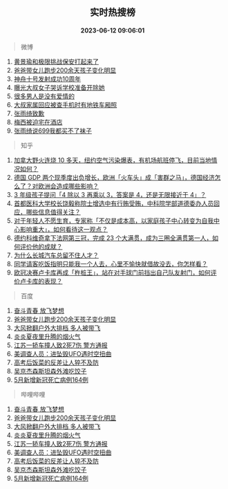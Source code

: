 <div align="center"><h2>实时热搜榜</h2><h4>2023-06-12 09:06:01</h4></div>

> 微博  

1. [黄景瑜和极限挑战保安打起来了](https://s.weibo.com/weibo?q=%23%E9%BB%84%E6%99%AF%E7%91%9C%E5%92%8C%E6%9E%81%E9%99%90%E6%8C%91%E6%88%98%E4%BF%9D%E5%AE%89%E6%89%93%E8%B5%B7%E6%9D%A5%E4%BA%86%23&t=31&band_rank=1&Refer=top)<br />
2. [爸爸带女儿跑步200余天孩子变化明显](https://s.weibo.com/weibo?q=%23%E7%88%B8%E7%88%B8%E5%B8%A6%E5%A5%B3%E5%84%BF%E8%B7%91%E6%AD%A5200%E4%BD%99%E5%A4%A9%E5%AD%A9%E5%AD%90%E5%8F%98%E5%8C%96%E6%98%8E%E6%98%BE%23&t=31&band_rank=2&Refer=top)<br />
3. [神舟十号发射成功10周年](https://s.weibo.com/weibo?q=%23%E7%A5%9E%E8%88%9F%E5%8D%81%E5%8F%B7%E5%8F%91%E5%B0%84%E6%88%90%E5%8A%9F10%E5%91%A8%E5%B9%B4%23&t=31&band_rank=3&Refer=top)<br />
4. [曝光大叔女子哭诉学校准备开除她](https://s.weibo.com/weibo?q=%23%E6%9B%9D%E5%85%89%E5%A4%A7%E5%8F%94%E5%A5%B3%E5%AD%90%E5%93%AD%E8%AF%89%E5%AD%A6%E6%A0%A1%E5%87%86%E5%A4%87%E5%BC%80%E9%99%A4%E5%A5%B9%23&t=31&band_rank=4&Refer=top)<br />
5. [很多男人是没有爱情的](https://s.weibo.com/weibo?q=%E5%BE%88%E5%A4%9A%E7%94%B7%E4%BA%BA%E6%98%AF%E6%B2%A1%E6%9C%89%E7%88%B1%E6%83%85%E7%9A%84&t=31&band_rank=5&Refer=top)<br />
6. [大叔家属回应被查手机时有地铁车厢照](https://s.weibo.com/weibo?q=%23%E5%A4%A7%E5%8F%94%E5%AE%B6%E5%B1%9E%E5%9B%9E%E5%BA%94%E8%A2%AB%E6%9F%A5%E6%89%8B%E6%9C%BA%E6%97%B6%E6%9C%89%E5%9C%B0%E9%93%81%E8%BD%A6%E5%8E%A2%E7%85%A7%23&t=31&band_rank=6&Refer=top)<br />
7. [张雨绮致歉](https://s.weibo.com/weibo?q=%E5%BC%A0%E9%9B%A8%E7%BB%AE%E8%87%B4%E6%AD%89&t=31&band_rank=7&Refer=top)<br />
8. [梅西被迫宅在酒店](https://s.weibo.com/weibo?q=%23%E6%A2%85%E8%A5%BF%E8%A2%AB%E8%BF%AB%E5%AE%85%E5%9C%A8%E9%85%92%E5%BA%97%23&t=31&band_rank=8&Refer=top)<br />
9. [张雨绮说699我都买不了袜子](https://s.weibo.com/weibo?q=%23%E5%BC%A0%E9%9B%A8%E7%BB%AE%E8%AF%B4699%E6%88%91%E9%83%BD%E4%B9%B0%E4%B8%8D%E4%BA%86%E8%A2%9C%E5%AD%90%23&t=31&band_rank=9&Refer=top)<br />

> 知乎  

1. [加拿大野火连烧 10 多天，纽约空气污染爆表，有机场航班停飞，目前当地情况如何？](https://www.zhihu.com/question/605435138)<br />
2. [德国 GDP 两个现季度出负增长，欧洲「火车头」成「害群之马」，德国经济怎么了？对欧洲会造成哪些影响？](https://www.zhihu.com/question/605491276)<br />
3. [3 年级孩子提问「4 除以 3 再乘以 3，答案是 4，还是无限接近于 4」？](https://www.zhihu.com/question/597086933)<br />
4. [首都医科大学校长饶毅称院士增选中有行贿受贿，中科院学部道德委办人员回应，哪些信息值得关注？](https://www.zhihu.com/question/606031181)<br />
5. [对于年轻人不愿生育，专家称「不仅是成本高，以家庭孩子中心转变为自我中心影响重大」，如何看待这一观点？](https://www.zhihu.com/question/606014215)<br />
6. [德约科维奇拿下法网第三冠，完成 23 个大满贯，成为三圈全满贯第一人，如何评价他的成就？](https://www.zhihu.com/question/606084539)<br />
7. [为什么长城汽车总留不住人才？](https://www.zhihu.com/question/605645113)<br />
8. [同学请客吃饭指明只能我一个人去，心里不愉快就借故没去，你怎样看？](https://www.zhihu.com/question/486695185)<br />
9. [欧冠决赛卢卡库再成「杵桩王」，站在对手球门前挡出自己队友射门，如何评价卢卡库的表现？](https://www.zhihu.com/question/605976375)<br />

> 百度  

1. [奋斗青春 放飞梦想](https://www.baidu.com/s?wd=%E5%A5%8B%E6%96%97%E9%9D%92%E6%98%A5+%E6%94%BE%E9%A3%9E%E6%A2%A6%E6%83%B3&sa=fyb_news&rsv_dl=fyb_news)<br />
2. [爸爸带女儿跑步200余天孩子变化明显](https://www.baidu.com/s?wd=%E7%88%B8%E7%88%B8%E5%B8%A6%E5%A5%B3%E5%84%BF%E8%B7%91%E6%AD%A5200%E4%BD%99%E5%A4%A9%E5%AD%A9%E5%AD%90%E5%8F%98%E5%8C%96%E6%98%8E%E6%98%BE&sa=fyb_news&rsv_dl=fyb_news)<br />
3. [大风掀翻户外大排档 多人被带飞](https://www.baidu.com/s?wd=%E5%A4%A7%E9%A3%8E%E6%8E%80%E7%BF%BB%E6%88%B7%E5%A4%96%E5%A4%A7%E6%8E%92%E6%A1%A3+%E5%A4%9A%E4%BA%BA%E8%A2%AB%E5%B8%A6%E9%A3%9E&sa=fyb_news&rsv_dl=fyb_news)<br />
4. [炎炎夏夜里升腾的烟火气](https://www.baidu.com/s?wd=%E7%82%8E%E7%82%8E%E5%A4%8F%E5%A4%9C%E9%87%8C%E5%8D%87%E8%85%BE%E7%9A%84%E7%83%9F%E7%81%AB%E6%B0%94&sa=fyb_news&rsv_dl=fyb_news)<br />
5. [江苏一轿车撞人致2死7伤 警方通报](https://www.baidu.com/s?wd=%E6%B1%9F%E8%8B%8F%E4%B8%80%E8%BD%BF%E8%BD%A6%E6%92%9E%E4%BA%BA%E8%87%B42%E6%AD%BB7%E4%BC%A4+%E8%AD%A6%E6%96%B9%E9%80%9A%E6%8A%A5&sa=fyb_news&rsv_dl=fyb_news)<br />
6. [美调查人员：进坠毁UFO遇时空扭曲](https://www.baidu.com/s?wd=%E7%BE%8E%E8%B0%83%E6%9F%A5%E4%BA%BA%E5%91%98%EF%BC%9A%E8%BF%9B%E5%9D%A0%E6%AF%81UFO%E9%81%87%E6%97%B6%E7%A9%BA%E6%89%AD%E6%9B%B2&sa=fyb_news&rsv_dl=fyb_news)<br />
7. [高考后饭菜的反差让人猝不及防](https://www.baidu.com/s?wd=%E9%AB%98%E8%80%83%E5%90%8E%E9%A5%AD%E8%8F%9C%E7%9A%84%E5%8F%8D%E5%B7%AE%E8%AE%A9%E4%BA%BA%E7%8C%9D%E4%B8%8D%E5%8F%8A%E9%98%B2&sa=fyb_news&rsv_dl=fyb_news)<br />
8. [吴京杰森斯坦森外滩吃饺子](https://www.baidu.com/s?wd=%E5%90%B4%E4%BA%AC%E6%9D%B0%E6%A3%AE%E6%96%AF%E5%9D%A6%E6%A3%AE%E5%A4%96%E6%BB%A9%E5%90%83%E9%A5%BA%E5%AD%90&sa=fyb_news&rsv_dl=fyb_news)<br />
9. [5月新增新冠死亡病例164例](https://www.baidu.com/s?wd=5%E6%9C%88%E6%96%B0%E5%A2%9E%E6%96%B0%E5%86%A0%E6%AD%BB%E4%BA%A1%E7%97%85%E4%BE%8B164%E4%BE%8B&sa=fyb_news&rsv_dl=fyb_news)<br />

> 哔哩哔哩  

1. [奋斗青春 放飞梦想](https://www.baidu.com/s?wd=%E5%A5%8B%E6%96%97%E9%9D%92%E6%98%A5+%E6%94%BE%E9%A3%9E%E6%A2%A6%E6%83%B3&sa=fyb_news&rsv_dl=fyb_news)<br />
2. [爸爸带女儿跑步200余天孩子变化明显](https://www.baidu.com/s?wd=%E7%88%B8%E7%88%B8%E5%B8%A6%E5%A5%B3%E5%84%BF%E8%B7%91%E6%AD%A5200%E4%BD%99%E5%A4%A9%E5%AD%A9%E5%AD%90%E5%8F%98%E5%8C%96%E6%98%8E%E6%98%BE&sa=fyb_news&rsv_dl=fyb_news)<br />
3. [大风掀翻户外大排档 多人被带飞](https://www.baidu.com/s?wd=%E5%A4%A7%E9%A3%8E%E6%8E%80%E7%BF%BB%E6%88%B7%E5%A4%96%E5%A4%A7%E6%8E%92%E6%A1%A3+%E5%A4%9A%E4%BA%BA%E8%A2%AB%E5%B8%A6%E9%A3%9E&sa=fyb_news&rsv_dl=fyb_news)<br />
4. [炎炎夏夜里升腾的烟火气](https://www.baidu.com/s?wd=%E7%82%8E%E7%82%8E%E5%A4%8F%E5%A4%9C%E9%87%8C%E5%8D%87%E8%85%BE%E7%9A%84%E7%83%9F%E7%81%AB%E6%B0%94&sa=fyb_news&rsv_dl=fyb_news)<br />
5. [江苏一轿车撞人致2死7伤 警方通报](https://www.baidu.com/s?wd=%E6%B1%9F%E8%8B%8F%E4%B8%80%E8%BD%BF%E8%BD%A6%E6%92%9E%E4%BA%BA%E8%87%B42%E6%AD%BB7%E4%BC%A4+%E8%AD%A6%E6%96%B9%E9%80%9A%E6%8A%A5&sa=fyb_news&rsv_dl=fyb_news)<br />
6. [美调查人员：进坠毁UFO遇时空扭曲](https://www.baidu.com/s?wd=%E7%BE%8E%E8%B0%83%E6%9F%A5%E4%BA%BA%E5%91%98%EF%BC%9A%E8%BF%9B%E5%9D%A0%E6%AF%81UFO%E9%81%87%E6%97%B6%E7%A9%BA%E6%89%AD%E6%9B%B2&sa=fyb_news&rsv_dl=fyb_news)<br />
7. [高考后饭菜的反差让人猝不及防](https://www.baidu.com/s?wd=%E9%AB%98%E8%80%83%E5%90%8E%E9%A5%AD%E8%8F%9C%E7%9A%84%E5%8F%8D%E5%B7%AE%E8%AE%A9%E4%BA%BA%E7%8C%9D%E4%B8%8D%E5%8F%8A%E9%98%B2&sa=fyb_news&rsv_dl=fyb_news)<br />
8. [吴京杰森斯坦森外滩吃饺子](https://www.baidu.com/s?wd=%E5%90%B4%E4%BA%AC%E6%9D%B0%E6%A3%AE%E6%96%AF%E5%9D%A6%E6%A3%AE%E5%A4%96%E6%BB%A9%E5%90%83%E9%A5%BA%E5%AD%90&sa=fyb_news&rsv_dl=fyb_news)<br />
9. [5月新增新冠死亡病例164例](https://www.baidu.com/s?wd=5%E6%9C%88%E6%96%B0%E5%A2%9E%E6%96%B0%E5%86%A0%E6%AD%BB%E4%BA%A1%E7%97%85%E4%BE%8B164%E4%BE%8B&sa=fyb_news&rsv_dl=fyb_news)<br />
